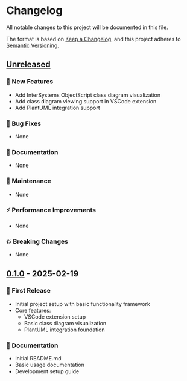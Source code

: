# Changelog

All notable changes to this project will be documented in this file.

The format is based on [Keep a Changelog](https://keepachangelog.com/en/1.0.0/),
and this project adheres to [Semantic Versioning](https://semver.org/spec/v2.0.0.html).

## [Unreleased]

### 🚀 New Features
- Add InterSystems ObjectScript class diagram visualization
- Add class diagram viewing support in VSCode extension
- Add PlantUML integration support

### 🐛 Bug Fixes
- None

### 📝 Documentation
- None

### 🔧 Maintenance
- None

### ⚡️ Performance Improvements
- None

### 💥 Breaking Changes
- None

## [0.1.0] - 2025-02-19

### 🎉 First Release
- Initial project setup with basic functionality framework
- Core features:
  - VSCode extension setup
  - Basic class diagram visualization
  - PlantUML integration foundation

### 📝 Documentation
- Initial README.md
- Basic usage documentation
- Development setup guide

[Unreleased]: https://github.com/cjy513203427/intersystems-objectscript-class-diagram-view/compare/v0.1.0...HEAD
[0.1.0]: https://github.com/cjy513203427/intersystems-objectscript-class-diagram-view/releases/tag/v0.1.0